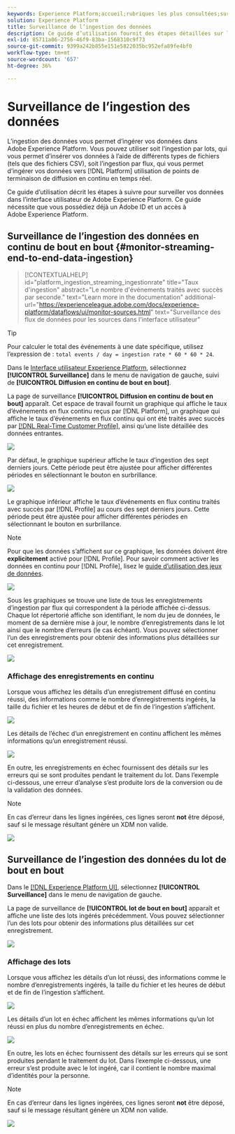 ```yaml
---
keywords: Experience Platform;accueil;rubriques les plus consultées;surveillance;surveiller;flux de données;surveiller l’ingestion;ingestion de données;ingestion de données;afficher les enregistrements;afficher les lots ;
solution: Experience Platform
title: Surveillance de l’ingestion des données
description: Ce guide d’utilisation fournit des étapes détaillées sur la manière de surveiller vos données au sein de l’interface utilisateur d’Adobe Experience Platform. Ce guide nécessite que vous possédiez déjà un Adobe ID et un accès à Adobe Experience Platform.
exl-id: 85711a06-2756-46f9-83ba-1568310c9f73
source-git-commit: 9399a242b855e151e5822035bc952efa89fe4bf0
workflow-type: tm+mt
source-wordcount: '657'
ht-degree: 36%

---
```


# Surveillance de l’ingestion des données

L’ingestion des données vous permet d’ingérer vos données dans Adobe Experience Platform. Vous pouvez utiliser soit l’ingestion par lots, qui vous permet d’insérer vos données à l’aide de différents types de fichiers (tels que des fichiers CSV), soit l’ingestion par flux, qui vous permet d’ingérer vos données vers [!DNL Platform] utilisation de points de terminaison de diffusion en continu en temps réel.

Ce guide d’utilisation décrit les étapes à suivre pour surveiller vos données dans l’interface utilisateur de Adobe Experience Platform. Ce guide nécessite que vous possédiez déjà un Adobe ID et un accès à Adobe Experience Platform.

## Surveillance de l’ingestion des données en continu de bout en bout {#monitor-streaming-end-to-end-data-ingestion}

>[!CONTEXTUALHELP]
>id="platform_ingestion_streaming_ingestionrate"
>title="Taux d&#39;ingestion"
>abstract="Le nombre d&#39;événements traités avec succès par seconde."
>text="Learn more in the documentation"
>additional-url="https://experienceleague.adobe.com/docs/experience-platform/dataflows/ui/monitor-sources.html" text="Surveillance des flux de données pour les sources dans l&#39;interface utilisateur"

>[!TIP]
>
>Pour calculer le total des événements à une date spécifique, utilisez l’expression de : `total events / day = ingestion rate * 60 * 60 * 24`.

Dans le [Interface utilisateur Experience Platform](https://platform.adobe.com), sélectionnez **[!UICONTROL Surveillance]** dans le menu de navigation de gauche, suivi de **[!UICONTROL Diffusion en continu de bout en bout]**.

La page de surveillance **[!UICONTROL Diffusion en continu de bout en bout]** apparaît. Cet espace de travail fournit un graphique qui affiche le taux d’événements en flux continu reçus par [!DNL Platform], un graphique qui affiche le taux d’événements en flux continu qui ont été traités avec succès par [[!DNL Real-Time Customer Profile]](../../profile/home.md), ainsi qu’une liste détaillée des données entrantes.

![](../images/quality/monitor-data-flows/list-streams.png)

Par défaut, le graphique supérieur affiche le taux d’ingestion des sept derniers jours. Cette période peut être ajustée pour afficher différentes périodes en sélectionnant le bouton en surbrillance.

![](../images/quality/monitor-data-flows/events-received.png)

Le graphique inférieur affiche le taux d’événements en flux continu traités avec succès par [!DNL Profile] au cours des sept derniers jours. Cette période peut être ajustée pour afficher différentes périodes en sélectionnant le bouton en surbrillance.

>[!NOTE]
>
>Pour que les données s’affichent sur ce graphique, les données doivent être **explicitement** activé pour [!DNL Profile]. Pour savoir comment activer les données en continu pour [!DNL Profile], lisez le [guide d’utilisation des jeux de données](../../catalog/datasets/user-guide.md#enable-a-dataset-for-real-time-customer-profile).

![](../images/quality/monitor-data-flows/ingested-by-profile.png)

Sous les graphiques se trouve une liste de tous les enregistrements d’ingestion par flux qui correspondent à la période affichée ci-dessus. Chaque lot répertorié affiche son identifiant, le nom du jeu de données, le moment de sa dernière mise à jour, le nombre d’enregistrements dans le lot ainsi que le nombre d’erreurs (le cas échéant). Vous pouvez sélectionner l’un des enregistrements pour obtenir des informations plus détaillées sur cet enregistrement.

![](../images/quality/monitor-data-flows/streams.png)

### Affichage des enregistrements en continu

Lorsque vous affichez les détails d’un enregistrement diffusé en continu réussi, des informations comme le nombre d’enregistrements ingérés, la taille du fichier et les heures de début et de fin de l’ingestion s’affichent.

![](../images/quality/monitor-data-flows/successful-streaming.png)

Les détails de l’échec d’un enregistrement en continu affichent les mêmes informations qu’un enregistrement réussi.

![](../images/quality/monitor-data-flows/failed-batch.png)

En outre, les enregistrements en échec fournissent des détails sur les erreurs qui se sont produites pendant le traitement du lot. Dans l’exemple ci-dessous, une erreur d’analyse s’est produite lors de la conversion ou de la validation des données.

>[!NOTE]
>
>En cas d’erreur dans les lignes ingérées, ces lignes seront **not** être déposé, sauf si le message résultant génère un XDM non valide.

![](../images/quality/monitor-data-flows/failed-batch-error.png)

## Surveillance de l’ingestion des données du lot de bout en bout

Dans le [[!DNL Experience Platform UI]](https://platform.adobe.com), sélectionnez **[!UICONTROL Surveillance]** dans le menu de navigation de gauche.

La page de surveillance de **[!UICONTROL lot de bout en bout]** apparaît et affiche une liste des lots ingérés précédemment. Vous pouvez sélectionner l’un des lots pour obtenir des informations plus détaillées sur cet enregistrement.

![](../images/quality/monitor-data-flows/batch-monitoring.png)

### Affichage des lots

Lorsque vous affichez les détails d’un lot réussi, des informations comme le nombre d’enregistrements ingérés, la taille du fichier et les heures de début et de fin de l’ingestion s’affichent.

![](../images/quality/monitor-data-flows/successful-batch.png)

Les détails d’un lot en échec affichent les mêmes informations qu’un lot réussi en plus du nombre d’enregistrements en échec.

![](../images/quality/monitor-data-flows/failed-batch.png)

En outre, les lots en échec fournissent des détails sur les erreurs qui se sont produites pendant le traitement du lot. Dans l’exemple ci-dessous, une erreur s’est produite avec le lot ingéré, car il contient le nombre maximal d’identités pour la personne.

>[!NOTE]
>
>En cas d’erreur dans les lignes ingérées, ces lignes seront **not** être déposé, sauf si le message résultant génère un XDM non valide.

![](../images/quality/monitor-data-flows/failed-streaming-error.png)

